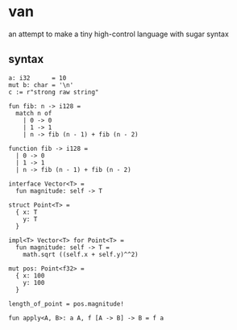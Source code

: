 # van

an attempt to make a tiny high-control language with sugar syntax

## syntax

```
a: i32      = 10
mut b: char = '\n'
c := r"strong raw string"
```

```
fun fib: n -> i128 =
  match n of
    | 0 -> 0
    | 1 -> 1
    | n -> fib (n - 1) + fib (n - 2)
```

```
function fib -> i128 =
  | 0 -> 0
  | 1 -> 1
  | n -> fib (n - 1) + fib (n - 2)
```

```
interface Vector<T> =
  fun magnitude: self -> T

struct Point<T> =
  { x: T
    y: T
  }

impl<T> Vector<T> for Point<T> =
  fun magnitude: self -> T =
    math.sqrt ((self.x + self.y)^^2)

mut pos: Point<f32> =
  { x: 100
    y: 100
  }

length_of_point = pos.magnitude!
```

```
fun apply<A, B>: a A, f [A -> B] -> B = f a
```
